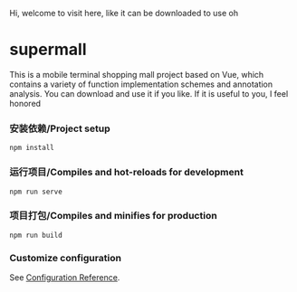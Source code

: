 Hi, welcome to visit here, like it can be downloaded to use oh
# supermall
This is a mobile terminal shopping mall project based on Vue, which contains a variety of function implementation schemes and annotation analysis. You can download and use it if you like. If it is useful to you, I feel honored

### 安装依赖/Project setup
```
npm install
```

### 运行项目/Compiles and hot-reloads for development
```
npm run serve
```

### 项目打包/Compiles and minifies for production
```
npm run build
```

### Customize configuration
See [Configuration Reference](https://cli.vuejs.org/config/).
